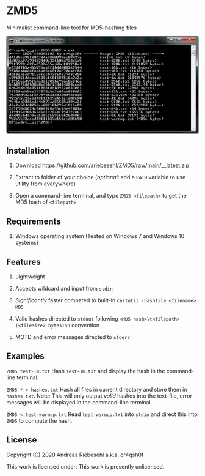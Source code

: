 # ZMD5



Minimalist command-line tool for MD5-hashing files



![ZMD5](https://github.com/ariebesehl/ZMD5/blob/main/__screenshot.png "")



## Installation

1) Download https://github.com/ariebesehl/ZMD5/raw/main/__latest.zip

2) Extract to folder of your choice (*optional*: add a `PATH` variable to use utility from everywhere)

3) Open a command-line terminal, and type `ZMD5 <filepath>` to get the MD5 hash of `<filepath>`



## Requirements

1) Windows operating system (Tested on Windows 7 and Windows 10 systems)



## Features

1) Lightweight

2) Accepts wildcard and input from `stdin`

3) *Significantly* faster compared to built-in `certutil -hashfile <filename> MD5`

4) Valid hashes directed to `stdout` following `<MD5 hash>\t<filepath> (<filesize> bytes)\n` convention

5) MOTD and error messages directed to `stderr`



## Examples

`ZMD5 test-1m.txt` Hash `test-1m.txt` and display the hash in the command-line terminal.

`ZMD5 * > hashes.txt` Hash all files in current directory and store them in `hashes.txt`. Note: This will only output *valid* hashes into the text-file, error messages will be displayed in the command-line terminal.

`ZMD5 < test-warmup.txt` Read `test-warmup.txt` into `stdin` and direct this into `ZMD5` to compute the hash.



## License

Copyright (C) 2020 Andreas Riebesehl a.k.a. cr4qsh0t

This work is licensed under: This work is presently unlicensed.

